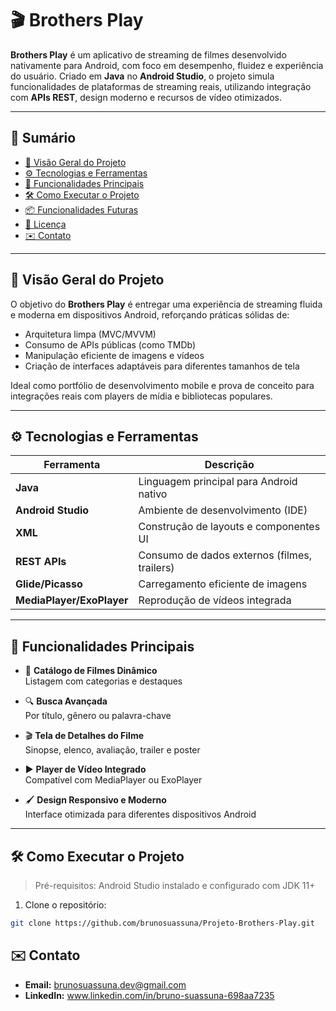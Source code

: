 # 🎬 Brothers Play

**Brothers Play** é um aplicativo de streaming de filmes desenvolvido nativamente para Android, com foco em desempenho, fluidez e experiência do usuário. Criado em **Java** no **Android Studio**, o projeto simula funcionalidades de plataformas de streaming reais, utilizando integração com **APIs REST**, design moderno e recursos de vídeo otimizados.

---

## 📌 Sumário

- [🚀 Visão Geral do Projeto](#-visão-geral-do-projeto)
- [⚙️ Tecnologias e Ferramentas](#️-tecnologias-e-ferramentas)
- [🔑 Funcionalidades Principais](#-funcionalidades-principais)
- [🛠️ Como Executar o Projeto](#️-como-executar-o-projeto)
- [📦 Funcionalidades Futuras](#-funcionalidades-futuras)
- [📜 Licença](#-licença)
- [✉️ Contato](#-contato)

---

## 🚀 Visão Geral do Projeto

O objetivo do **Brothers Play** é entregar uma experiência de streaming fluida e moderna em dispositivos Android, reforçando práticas sólidas de:

- Arquitetura limpa (MVC/MVVM)
- Consumo de APIs públicas (como TMDb)
- Manipulação eficiente de imagens e vídeos
- Criação de interfaces adaptáveis para diferentes tamanhos de tela

Ideal como portfólio de desenvolvimento mobile e prova de conceito para integrações reais com players de mídia e bibliotecas populares.

---

## ⚙️ Tecnologias e Ferramentas

| Ferramenta            | Descrição                                      |
|------------------------|-----------------------------------------------|
| **Java**               | Linguagem principal para Android nativo       |
| **Android Studio**     | Ambiente de desenvolvimento (IDE)             |
| **XML**                | Construção de layouts e componentes UI        |
| **REST APIs**          | Consumo de dados externos (filmes, trailers)  |
| **Glide/Picasso**      | Carregamento eficiente de imagens             |
| **MediaPlayer/ExoPlayer** | Reprodução de vídeos integrada             |

---

## 🔑 Funcionalidades Principais

- 📁 **Catálogo de Filmes Dinâmico**  
  Listagem com categorias e destaques

- 🔍 **Busca Avançada**  
  Por título, gênero ou palavra-chave

- 🎬 **Tela de Detalhes do Filme**  
  Sinopse, elenco, avaliação, trailer e poster

- ▶️ **Player de Vídeo Integrado**  
  Compatível com MediaPlayer ou ExoPlayer

- 🖌️ **Design Responsivo e Moderno**  
  Interface otimizada para diferentes dispositivos Android

---

## 🛠️ Como Executar o Projeto

> Pré-requisitos: Android Studio instalado e configurado com JDK 11+

1. Clone o repositório:
```bash
git clone https://github.com/brunosuassuna/Projeto-Brothers-Play.git
```

## ✉️ Contato
- **Email:** brunosuassuna.dev@gmail.com
- **LinkedIn:** www.linkedin.com/in/bruno-suassuna-698aa7235

